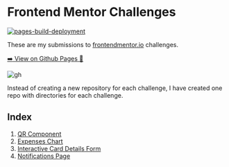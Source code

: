 # Frontend Mentor Challenges
[![pages-build-deployment](https://github.com/vaibhavbshete/frontend-mentor-challenges/actions/workflows/pages/pages-build-deployment/badge.svg)](https://github.com/vaibhavbshete/frontend-mentor-challenges/actions/workflows/pages/pages-build-deployment)

These are my submissions to [frontendmentor.io](https://frontedmentor.io) challenges.


[:arrow_right: View on Github Pages :link:](https://vaibhavbshete.github.io/frontend-mentor-challenges)

![gh]("../../../primer/octicons/blob/main/icons/mark-github-16.svg")

Instead of creating a new repository for each challenge, I have created one repo with directories for each challenge.

## Index
1. [QR Component](qr-code-component)
1. [Expenses Chart](expenses-chart-component)
1. [Interactive Card Details Form](interactive-card-details-form)
1. [Notifications Page](notifications-panel)
